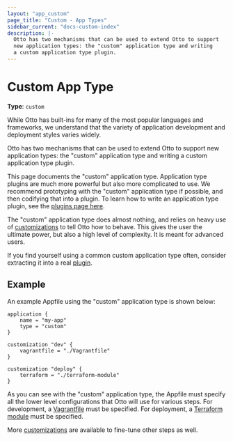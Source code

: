 ```yaml
---
layout: "app_custom"
page_title: "Custom - App Types"
sidebar_current: "docs-custom-index"
description: |-
  Otto has two mechanisms that can be used to extend Otto to support
  new application types: the "custom" application type and writing
  a custom application type plugin.
---
```


# Custom App Type

**Type**: `custom`

While Otto has built-ins for many of the most popular languages and
frameworks, we understand that the variety of application development
and deployment styles varies widely.

Otto has two mechanisms that can be used to extend Otto to support
new application types: the "custom" application type and writing
a custom application type plugin.

This page documents the "custom" application type. Application type plugins
are much more powerful but also more complicated to use. We recommend
prototyping with the "custom" application type if possible, and then
codifying that into a plugin. To learn how to write an application type
plugin, see the [plugins page here](/docs/plugins/app.html).

The "custom" application type does almost nothing, and relies on heavy use
of [customizations](/docs/apps/custom/customization.html) to tell Otto
how to behave. This gives the user the ultimate power, but also a high
level of complexity. It is meant for advanced users.

If you find yourself using a common custom application type often,
consider extracting it into a real [plugin](/docs/plugins/app.html).

## Example

An example Appfile using the "custom" application type is shown below:

```
application {
    name = "my-app"
    type = "custom"
}

customization "dev" {
    vagrantfile = "./Vagrantfile"
}

customization "deploy" {
    terraform = "./terraform-module"
}
```

As you can see with the "custom" application type, the Appfile must specify
all the lower level configurations that Otto will use for various steps.
For development, a [Vagrantfile](https://docs.vagrantup.com/v2/vagrantfile/index.html)
must be specified. For deployment, a
[Terraform module](https://terraform.io/docs/modules/index.html)
must be specified.

More [customizations](/docs/apps/custom/customization.html) are available
to fine-tune other steps as well.
